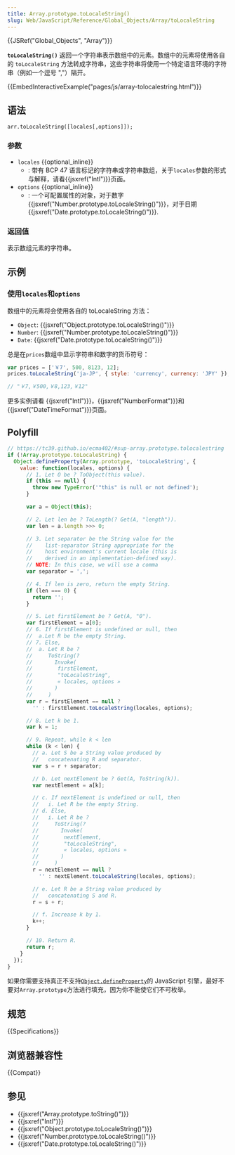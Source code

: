 ```yaml
---
title: Array.prototype.toLocaleString()
slug: Web/JavaScript/Reference/Global_Objects/Array/toLocaleString
---
```

{{JSRef("Global_Objects", "Array")}}

**`toLocaleString()`** 返回一个字符串表示数组中的元素。数组中的元素将使用各自的 `toLocaleString` 方法转成字符串，这些字符串将使用一个特定语言环境的字符串（例如一个逗号 ","）隔开。

{{EmbedInteractiveExample("pages/js/array-tolocalestring.html")}}

## 语法

```plain
arr.toLocaleString([locales[,options]]);
```

### 参数

- `locales` {{optional_inline}}
  - : 带有 BCP 47 语言标记的字符串或字符串数组，关于`locales`参数的形式与解释，请看{{jsxref("Intl")}}页面。
- `options` {{optional_inline}}
  - : 一个可配置属性的对象，对于数字 {{jsxref("Number.prototype.toLocaleString()")}}，对于日期{{jsxref("Date.prototype.toLocaleString()")}}.

### 返回值

表示数组元素的字符串。

## 示例

### 使用`locales`和`options`

数组中的元素将会使用各自的 toLocaleString 方法：

- `Object`: {{jsxref("Object.prototype.toLocaleString()")}}
- `Number`: {{jsxref("Number.prototype.toLocaleString()")}}
- `Date`: {{jsxref("Date.prototype.toLocaleString()")}}

总是在`prices`数组中显示字符串和数字的货币符号：

```js
var prices = ['￥7', 500, 8123, 12];
prices.toLocaleString('ja-JP', { style: 'currency', currency: 'JPY' });

// "￥7,￥500,￥8,123,￥12"
```

更多实例请看 {{jsxref("Intl")}}，{{jsxref("NumberFormat")}}和{{jsxref("DateTimeFormat")}}页面。

## Polyfill

```js
// https://tc39.github.io/ecma402/#sup-array.prototype.tolocalestring
if (!Array.prototype.toLocaleString) {
  Object.defineProperty(Array.prototype, 'toLocaleString', {
    value: function(locales, options) {
      // 1. Let O be ? ToObject(this value).
      if (this == null) {
        throw new TypeError('"this" is null or not defined');
      }

      var a = Object(this);

      // 2. Let len be ? ToLength(? Get(A, "length")).
      var len = a.length >>> 0;

      // 3. Let separator be the String value for the
      //    list-separator String appropriate for the
      //    host environment's current locale (this is
      //    derived in an implementation-defined way).
      // NOTE: In this case, we will use a comma
      var separator = ',';

      // 4. If len is zero, return the empty String.
      if (len === 0) {
        return '';
      }

      // 5. Let firstElement be ? Get(A, "0").
      var firstElement = a[0];
      // 6. If firstElement is undefined or null, then
      //  a.Let R be the empty String.
      // 7. Else,
      //  a. Let R be ?
      //     ToString(?
      //       Invoke(
      //        firstElement,
      //        "toLocaleString",
      //        « locales, options »
      //       )
      //     )
      var r = firstElement == null ?
        '' : firstElement.toLocaleString(locales, options);

      // 8. Let k be 1.
      var k = 1;

      // 9. Repeat, while k < len
      while (k < len) {
        // a. Let S be a String value produced by
        //   concatenating R and separator.
        var s = r + separator;

        // b. Let nextElement be ? Get(A, ToString(k)).
        var nextElement = a[k];

        // c. If nextElement is undefined or null, then
        //   i. Let R be the empty String.
        // d. Else,
        //   i. Let R be ?
        //     ToString(?
        //       Invoke(
        //        nextElement,
        //        "toLocaleString",
        //        « locales, options »
        //       )
        //     )
        r = nextElement == null ?
          '' : nextElement.toLocaleString(locales, options);

        // e. Let R be a String value produced by
        //   concatenating S and R.
        r = s + r;

        // f. Increase k by 1.
        k++;
      }

      // 10. Return R.
      return r;
    }
  });
}
```

如果你需要支持真正不支持[`Object.defineProperty`](https://developer.mozilla.org/zh-CN/docs/Web/JavaScript/Reference/Global_Objects/Object/defineProperty)的 JavaScript 引擎，最好不要对`Array.prototype`方法进行填充，因为你不能使它们不可枚举。

## 规范

{{Specifications}}

## 浏览器兼容性

{{Compat}}

## 参见

- {{jsxref("Array.prototype.toString()")}}
- {{jsxref("Intl")}}
- {{jsxref("Object.prototype.toLocaleString()")}}
- {{jsxref("Number.prototype.toLocaleString()")}}
- {{jsxref("Date.prototype.toLocaleString()")}}
